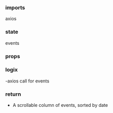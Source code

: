 ### imports
axios


### state
events
### props

### logix
-axios call for events

### return
- A scrollable column of events, sorted by date